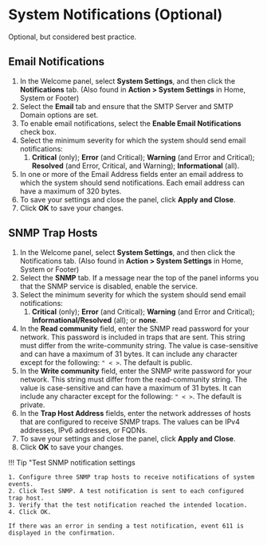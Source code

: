 # System Notifications (Optional)

Optional, but considered best practice.

## Email Notifications

1. In the Welcome panel, select **System Settings**, and then click the **Notifications** tab. (Also found in **Action > System Settings** in Home, System or Footer)
2. Select the **Email** tab and ensure that the SMTP Server and SMTP Domain options are set.
3. To enable email notifications, select the **Enable Email Notifications** check box.
4. Select the minimum severity for which the system should send email notifications:
      1. **Critical** (only); **Error** (and Critical); **Warning** (and Error and Critical); **Resolved** (and Error, Critical, and Warning); **Informational** (all).
5. In one or more of the Email Address fields enter an email address to which the system should send notifications. Each email address can have a maximum of 320 bytes.
6. To save your settings and close the panel, click **Apply and Close**.
7. Click **OK** to save your changes.

## SNMP Trap Hosts

1. In the Welcome panel, select **System Settings**, and then click the Notifications tab. (Also found in **Action > System Settings** in Home, System or Footer)
2. Select the **SNMP** tab. If a message near the top of the panel informs you that the SNMP service is disabled, enable the service.
3. Select the minimum severity for which the system should send email notifications:
      1. **Critical** (only); **Error** (and Critical); **Warning** (and Error and Critical); **Informational/Resolved** (all); or **none**.
4. In the **Read community** field, enter the SNMP read password for your network. This password is included in traps that are sent. This string must differ from the write-community string. The value is case-sensitive and can have a maximum of 31 bytes. It can include any character except for the following: `" < >`. The default is public.
5. In the **Write community** field, enter the SNMP write password for your network. This string must differ from the read-community string. The value is case-sensitive and can have a maximum of 31 bytes. It can include any character except for the following:  `" < >`. The default is private.
6. In the **Trap Host Address** fields, enter the network addresses of hosts that are configured to receive SNMP traps. The values can be IPv4 addresses, IPv6 addresses, or FQDNs.
7. To save your settings and close the panel, click **Apply and Close**.
8. Click **OK** to save your changes.

!!! Tip "Test SNMP notification settings

    1. Configure three SNMP trap hosts to receive notifications of system events.
    2. Click Test SNMP. A test notification is sent to each configured trap host.
    3. Verify that the test notification reached the intended location.
    4. Click OK.

    If there was an error in sending a test notification, event 611 is displayed in the confirmation.